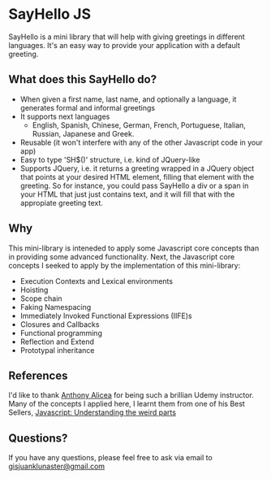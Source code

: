 # SayHello JS

SayHello is a mini library that will help with giving greetings in different languages. It's an easy way to provide your application with a default greeting.

## What does this SayHello do?
- When given a first name, last name, and optionally a language, it generates formal and informal greetings
- It supports next languages
  - English, Spanish, Chinese, German, French, Portuguese, Italian, Russian, Japanese and Greek.
- Reusable (it won't interfere with any of the other Javascript code in your app)
- Easy to type 'SH$()' structure, i.e. kind of JQuery-like
- Supports JQuery, i.e. it returns a greeting wrapped in a JQuery object that points at your desired HTML element, filling that element with the greeting. So for instance, you could pass SayHello a div or a span in your HTML that just just contains text, and it will fill that with the appropiate greeting text.

## Why
This mini-library is inteneded to apply some Javascript core concepts than in providing some advanced functionality.
Next, the Javascript core concepts I seeked to apply by the implementation of this mini-library:
- Execution Contexts and Lexical environments
- Hoisting
- Scope chain
- Faking Namespacing
- Immediately Invoked Functional Expressions (IIFE)s
- Closures and Callbacks
- Functional programming
- Reflection and Extend
- Prototypal inheritance

## References
I'd like to thank [Anthony Alicea](https://twitter.com/anthonypalicea) for being such a brillian Udemy instructor. Many of the concepts I applied here, I learnt them from one of his Best Sellers, [Javascript: Understanding the weird parts](https://www.udemy.com/understand-javascript/)


Questions?
----------

If you have any questions, please feel free to ask via email to
[gisjuanklunaster@gmail.com](mailto:gisjuanklunaster@gmail.com?Subject=SayHello%20JS)
